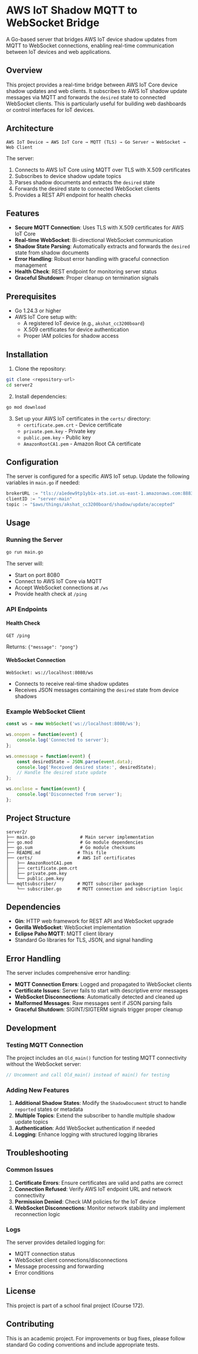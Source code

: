 # AWS IoT Shadow MQTT to WebSocket Bridge

A Go-based server that bridges AWS IoT device shadow updates from MQTT to WebSocket connections, enabling real-time communication between IoT devices and web applications.

## Overview

This project provides a real-time bridge between AWS IoT Core device shadow updates and web clients. It subscribes to AWS IoT shadow update messages via MQTT and forwards the `desired` state to connected WebSocket clients. This is particularly useful for building web dashboards or control interfaces for IoT devices.

## Architecture

```
AWS IoT Device → AWS IoT Core → MQTT (TLS) → Go Server → WebSocket → Web Client
```

The server:
1. Connects to AWS IoT Core using MQTT over TLS with X.509 certificates
2. Subscribes to device shadow update topics
3. Parses shadow documents and extracts the `desired` state
4. Forwards the desired state to connected WebSocket clients
5. Provides a REST API endpoint for health checks

## Features

- **Secure MQTT Connection**: Uses TLS with X.509 certificates for AWS IoT Core
- **Real-time WebSocket**: Bi-directional WebSocket communication
- **Shadow State Parsing**: Automatically extracts and forwards the `desired` state from shadow documents
- **Error Handling**: Robust error handling with graceful connection management
- **Health Check**: REST endpoint for monitoring server status
- **Graceful Shutdown**: Proper cleanup on termination signals

## Prerequisites

- Go 1.24.3 or higher
- AWS IoT Core setup with:
  - A registered IoT device (e.g., `akshat_cc3200board`)
  - X.509 certificates for device authentication
  - Proper IAM policies for shadow access

## Installation

1. Clone the repository:
```bash
git clone <repository-url>
cd server2
```

2. Install dependencies:
```bash
go mod download
```

3. Set up your AWS IoT certificates in the `certs/` directory:
   - `certificate.pem.crt` - Device certificate
   - `private.pem.key` - Private key
   - `public.pem.key` - Public key
   - `AmazonRootCA1.pem` - Amazon Root CA certificate

## Configuration

The server is configured for a specific AWS IoT setup. Update the following variables in `main.go` if needed:

```go
brokerURL := "tls://a1edew9tp1yb1x-ats.iot.us-east-1.amazonaws.com:8883"
clientID := "server-main"
topic := "$aws/things/akshat_cc3200board/shadow/update/accepted"
```

## Usage

### Running the Server

```bash
go run main.go
```

The server will:
- Start on port 8080
- Connect to AWS IoT Core via MQTT
- Accept WebSocket connections at `/ws`
- Provide health check at `/ping`

### API Endpoints

#### Health Check
```
GET /ping
```
Returns: `{"message": "pong"}`

#### WebSocket Connection
```
WebSocket: ws://localhost:8080/ws
```
- Connects to receive real-time shadow updates
- Receives JSON messages containing the `desired` state from device shadows

### Example WebSocket Client

```javascript
const ws = new WebSocket('ws://localhost:8080/ws');

ws.onopen = function(event) {
    console.log('Connected to server');
};

ws.onmessage = function(event) {
    const desiredState = JSON.parse(event.data);
    console.log('Received desired state:', desiredState);
    // Handle the desired state update
};

ws.onclose = function(event) {
    console.log('Disconnected from server');
};
```

## Project Structure

```
server2/
├── main.go                 # Main server implementation
├── go.mod                  # Go module dependencies
├── go.sum                  # Go module checksums
├── README.md              # This file
├── certs/                 # AWS IoT certificates
│   ├── AmazonRootCA1.pem
│   ├── certificate.pem.crt
│   ├── private.pem.key
│   └── public.pem.key
└── mqttsubscriber/        # MQTT subscriber package
    └── subscriber.go      # MQTT connection and subscription logic
```

## Dependencies

- **Gin**: HTTP web framework for REST API and WebSocket upgrade
- **Gorilla WebSocket**: WebSocket implementation
- **Eclipse Paho MQTT**: MQTT client library
- Standard Go libraries for TLS, JSON, and signal handling

## Error Handling

The server includes comprehensive error handling:

- **MQTT Connection Errors**: Logged and propagated to WebSocket clients
- **Certificate Issues**: Server fails to start with descriptive error messages
- **WebSocket Disconnections**: Automatically detected and cleaned up
- **Malformed Messages**: Raw messages sent if JSON parsing fails
- **Graceful Shutdown**: SIGINT/SIGTERM signals trigger proper cleanup

## Development

### Testing MQTT Connection

The project includes an `Old_main()` function for testing MQTT connectivity without the WebSocket server:

```go
// Uncomment and call Old_main() instead of main() for testing
```

### Adding New Features

1. **Additional Shadow States**: Modify the `ShadowDocument` struct to handle `reported` states or metadata
2. **Multiple Topics**: Extend the subscriber to handle multiple shadow update topics
3. **Authentication**: Add WebSocket authentication if needed
4. **Logging**: Enhance logging with structured logging libraries

## Troubleshooting

### Common Issues

1. **Certificate Errors**: Ensure certificates are valid and paths are correct
2. **Connection Refused**: Verify AWS IoT endpoint URL and network connectivity
3. **Permission Denied**: Check IAM policies for the IoT device
4. **WebSocket Disconnections**: Monitor network stability and implement reconnection logic

### Logs

The server provides detailed logging for:
- MQTT connection status
- WebSocket client connections/disconnections
- Message processing and forwarding
- Error conditions

## License

This project is part of a school final project (Course 172).

## Contributing

This is an academic project. For improvements or bug fixes, please follow standard Go coding conventions and include appropriate tests.
